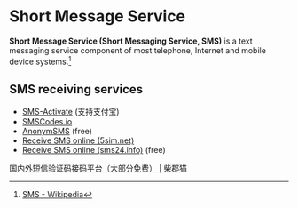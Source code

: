 # Short Message Service
**Short Message Service (Short Messaging Service, SMS)** is a text messaging service component of most telephone, Internet and mobile device systems.[^wiki]

## SMS receiving services
- [SMS-Activate](https://sms-activate.org/en) (支持支付宝)
- [SMSCodes.io](https://dashboard.smscodes.io/)
- [AnonymSMS](https://anonymsms.com/) (free)
- [Receive SMS online (5sim.net)](https://5sim.net/)
- [Receive SMS online (sms24.info)](https://sms24.info/en/numbers) (free)

[国内外短信验证码接码平台（大部分免费） | 柴郡猫](https://www.cheshirex.com/7466.html)

[^wiki]: [SMS - Wikipedia](https://en.wikipedia.org/wiki/SMS)